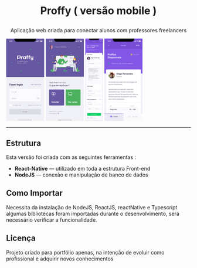 <h1 align="center">

Proffy ( versão mobile )
</h1>

<p align="center">Aplicação web criada para conectar alunos com professores freelancers</p>


[//]: # (Add your gifs/images here:)
<div>
 <img src="https://github.com/makaifox/Proffy-versao-mobile/blob/master/Pages%20Proffy/login.png" alt="home" height="225">
   <img src="https://github.com/makaifox/Proffy-versao-mobile/blob/master/Pages%20Proffy/menu%20principal.png" alt="home" height="225">
 <img src="https://github.com/makaifox/Proffy-versao-mobile/blob/master/Pages%20Proffy/Quero%20dar%20aulas.png" alt="painel" height="225">
  <img src="https://github.com/makaifox/Proffy-versao-mobile/blob/master/Pages%20Proffy/Quero%20estudar.png" alt="painel" height="225">
</div>

<hr />

## Estrutura
[//]: # (Add the features of your project here:)
Esta versão  foi criada com as seguintes ferramentas : 

-  **React-Native** — utilizado em toda a estrutura Front-end
-  **NodeJS** — conexão e manipulação de banco de dados


## Como Importar

Necessita da instalação de NodeJS, ReactJS, reactNative e Typescript
algumas bibliotecas foram importadas durante o desenvolvimento, será necessário verificar a funcionalidade.


## Licença

Projeto criado para portfólio apenas, na intenção de evoluir como profissional e adquirir novos conhecimentos
